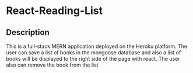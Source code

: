 # React-Reading-List
## Description
This is a full-stack MERN application deployed on the Heroku platform. The user can save a list of books in the mongoose database and also a list of books will be displayed to the right side of the page with react. The user also can remove the book from the list
